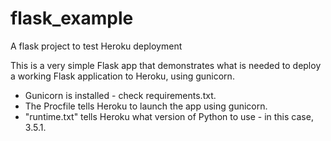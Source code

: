 # flask_example
A flask project to test Heroku deployment

This is a very simple Flask app that demonstrates what is needed to deploy a working Flask application to Heroku, using gunicorn.
- Gunicorn is installed - check requirements.txt.
- The Procfile tells Heroku to launch the app using gunicorn.
- "runtime.txt" tells Heroku what version of Python to use - in this case, 3.5.1.
